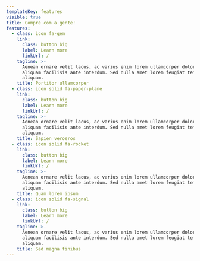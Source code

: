 ```yaml
---
templateKey: features
visible: true
title: Compre com a gente!
features:
  - class: icon fa-gem
    link:
      class: button big
      label: Learn more
      linkUrl: /
    tagline: >-
      Aenean ornare velit lacus, ac varius enim lorem ullamcorper dolore. Proin
      aliquam facilisis ante interdum. Sed nulla amet lorem feugiat tempus
      aliquam.
    title: Portitor ullamcorper
  - class: icon solid fa-paper-plane
    link:
      class: button big
      label: Learn more
      linkUrl: /
    tagline: >-
      Aenean ornare velit lacus, ac varius enim lorem ullamcorper dolore. Proin
      aliquam facilisis ante interdum. Sed nulla amet lorem feugiat tempus
      aliquam.
    title: Sapien veroeros
  - class: icon solid fa-rocket
    link:
      class: button big
      label: Learn more
      linkUrl: /
    tagline: >-
      Aenean ornare velit lacus, ac varius enim lorem ullamcorper dolore. Proin
      aliquam facilisis ante interdum. Sed nulla amet lorem feugiat tempus
      aliquam.
    title: Quam lorem ipsum
  - class: icon solid fa-signal
    link:
      class: button big
      label: Learn more
      linkUrl: /
    tagline: >-
      Aenean ornare velit lacus, ac varius enim lorem ullamcorper dolore. Proin
      aliquam facilisis ante interdum. Sed nulla amet lorem feugiat tempus
      aliquam.
    title: Sed magna finibus
---
```


